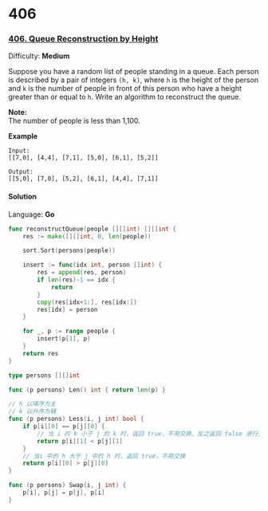 # 406 

### [406\. Queue Reconstruction by Height](https://leetcode.com/problems/queue-reconstruction-by-height/)

Difficulty: **Medium**


Suppose you have a random list of people standing in a queue. Each person is described by a pair of integers `(h, k)`, where `h` is the height of the person and `k` is the number of people in front of this person who have a height greater than or equal to `h`. Write an algorithm to reconstruct the queue.

**Note:**  
The number of people is less than 1,100.

**Example**

```
Input:
[[7,0], [4,4], [7,1], [5,0], [6,1], [5,2]]

Output:
[[5,0], [7,0], [5,2], [6,1], [4,4], [7,1]]
```


#### Solution

Language: **Go**

```go
func reconstructQueue(people [][]int) [][]int {
    res := make([][]int, 0, len(people))

	sort.Sort(persons(people))

	insert := func(idx int, person []int) {
		res = append(res, person)
		if len(res)-1 == idx {
			return
		}
		copy(res[idx+1:], res[idx:])
		res[idx] = person
	}

	for _, p := range people {
		insert(p[1], p)
	}
	return res
}

type persons [][]int

func (p persons) Len() int { return len(p) }

// h 以降序为主
// k 以升序为辅
func (p persons) Less(i, j int) bool {
	if p[i][0] == p[j][0] {
		// 当 i 的 k 小于 j 的 k 时，返回 true，不用交换。反之返回 false 进行交换
		return p[i][1] < p[j][1]
	}
	// 当i 中的 h 大于 j 中的 h 时，返回 true，不用交换
	return p[i][0] > p[j][0]
}

func (p persons) Swap(i, j int) {
	p[i], p[j] = p[j], p[i]
}

```